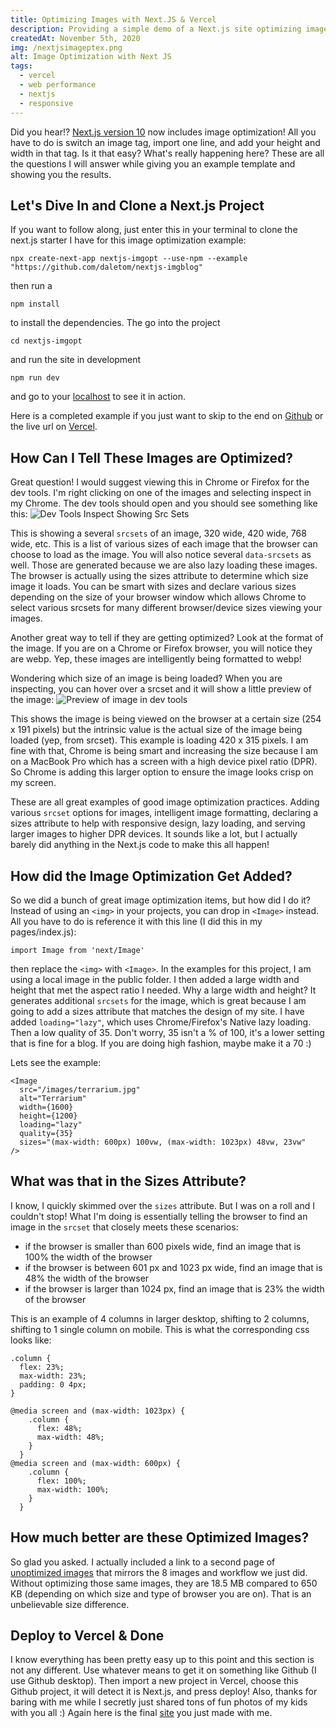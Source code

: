 ```yaml
---
title: Optimizing Images with Next.JS & Vercel
description: Providing a simple demo of a Next.js site optimizing images that can be followed along.  It also includes a deep dive into how these images are being optimized.
createdAt: November 5th, 2020
img: /nextjsimageptex.png
alt: Image Optimization with Next JS
tags: 
  - vercel
  - web performance
  - nextjs
  - responsive
---
```

Did you hear!? [Next.js version 10](https://nextjs.org/blog/next-10#images-on-the-web) now includes image optimization! All you have to do is switch an image tag, import one line, and add your height and width in that tag.  Is it that easy? What's really happening here?  These are all the questions I will answer while giving you an example template and showing you the results.

## Let's Dive In and Clone a Next.js Project
If you want to follow along, just enter this in your terminal to clone the next.js starter I have for this image optimization example:
```
npx create-next-app nextjs-imgopt --use-npm --example "https://github.com/daletom/nextjs-imgblog"
```
then run a 
```
npm install
```
to install the dependencies. The go into the project
```
cd nextjs-imgopt
```
and run the site in development
```
npm run dev
```
and go to your [localhost](http://localhost:3000/) to see it in action.

Here is a completed example if you just want to skip to the end on [Github](https://github.com/daletom/nextjs-imgblog) or the live url on [Vercel](https://nextjs-imgblog.vercel.app/).

## How Can I Tell These Images are Optimized?

Great question! I would suggest viewing this in Chrome or Firefox for the dev tools. I'm right clicking on one of the images and selecting inspect in my Chrome. The dev tools should open and you should see something like this:
![Dev Tools Inspect Showing Src Sets](https://imgix.tomdale.website/inspect1_imgopt.png?auto=format,compress&w=600)

This is showing a several `srcsets` of an image, 320 wide, 420 wide, 768 wide, etc. This is a list of various sizes of each image that the browser can choose to load  as the image. You will also notice several `data-srcsets` as well. Those are generated because we are also lazy loading these images. The browser is actually using the sizes attribute to determine which size image it loads. You can be smart with sizes and declare various sizes depending on the size of your browser window which allows Chrome to select various srcsets for many different browser/device sizes viewing your images.

Another great way to tell if they are getting optimized?  Look at the format of the image. If you are on a Chrome or Firefox browser, you will notice they are webp. Yep, these images are intelligently being formatted to webp!
 
Wondering which size of an image is being loaded? When you are inspecting, you can hover over a srcset and it will show a little preview of the image:
![Preview of image in dev tools](https://imgix.tomdale.website/inspect2_imgopt.png?auto=format,compress&w=600)

This shows the image is being viewed on the browser at a certain size (254 x 191 pixels) but the intrinsic value is the actual size of the image being loaded (yep, from srcset). This example is loading 420 x 315 pixels. I am fine with that, Chrome is being smart and increasing the size because I am on a MacBook Pro which has a screen with a high device pixel ratio (DPR). So Chrome is adding this larger option to ensure the image looks crisp on my screen.

These are all great examples of good image optimization practices. Adding various `srcset` options for images, intelligent image formatting, declaring a sizes attribute to help with responsive design, lazy loading, and serving larger images to higher DPR devices. It sounds like a lot, but I actually barely did anything in the Next.js code to make this all happen!

## How did the Image Optimization Get Added?

So we did a bunch of great image optimization items, but how did I do it? Instead of using an `<img>` in your projects, you can drop in `<Image>` instead.  All you have to do is reference it with this line (I did this in my pages/index.js):
```
import Image from 'next/Image'
```
then replace the `<img>` with `<Image>`. In the examples for this project, I am using a local image in the public folder. I then added a large width and height that met the aspect ratio I needed.  Why a large width and height? It generates additional `srcsets` for the image, which is great because I am going to add a sizes attribute that matches the design of my site. I have added `loading="lazy"`, which uses Chrome/Firefox's Native lazy loading. Then a low quality of 35. Don't worry, 35 isn't a % of 100, it's a lower setting that is fine for a blog. If you are doing high fashion, maybe make it a 70 :)

Lets see the example:
```
<Image
  src="/images/terrarium.jpg"
  alt="Terrarium"
  width={1600}
  height={1200}
  loading="lazy"
  quality={35}
  sizes="(max-width: 600px) 100vw, (max-width: 1023px) 48vw, 23vw"
/>
```

## What was that in the Sizes Attribute?

I know, I quickly skimmed over the `sizes` attribute. But I was on a roll and I couldn't stop! What I'm doing is essentially telling the browser to find an image in the `srcset` that closely meets these scenarios:
* if the browser is smaller than 600 pixels wide, find an image that is 100% the width of the browser
* if the browser is between 601 px and 1023 px wide, find an image that is 48% the width of the browser
* if the browser is larger than 1024 px, find an image that is 23% the width of the browser

This is an example of 4 columns in larger desktop, shifting to 2 columns, shifting to 1 single column on mobile. This is what the corresponding css looks like:
```
.column {
  flex: 23%;
  max-width: 23%;
  padding: 0 4px;
}

@media screen and (max-width: 1023px) {
    .column {
      flex: 48%;
      max-width: 48%;
    }
  }
@media screen and (max-width: 600px) {
    .column {
      flex: 100%;
      max-width: 100%;
    }
  }
```

## How much better are these Optimized Images?

So glad you asked. I actually included a link to a second page of [unoptimized images](https://nextjs-imgblog.vercel.app/unopt) that mirrors the 8 images and workflow we just did. Without optimizing those same images, they are 18.5 MB compared to 650 KB (depending on which size and type of browser you are on). That is an unbelievable size difference. 

## Deploy to Vercel & Done

I know everything has been pretty easy up to this point and this section is not any different. Use whatever means to get it on something like Github (I use Github desktop). Then import a new project in Vercel, choose this Github project, it will detect it is Next.js, and press deploy! Also, thanks for baring with me while I secretly just shared tons of fun photos of my kids with you all :) Again here is the final [site](https://nextjs-imgblog.vercel.app/) you just made with me.